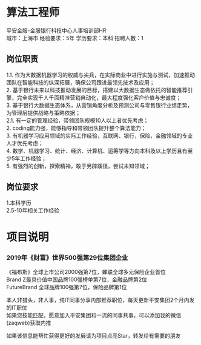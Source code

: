 # 算法工程师
平安金服-金服银行科技中心人事培训部HR  
城市：上海市 经验要求：5年 学历要求：本科  招聘人数：1

## 岗位职责
1.1. 作为大数据机器学习的权威与尖兵，在实际商业中进行实施与测试，加速推动团队在智能科技的纵深拓展，确保公司跟进最领先技术及应用；   
2. 基于银行未来以科技推动发展的目标，搭建以大数据生态做依托的智能推荐引擎，完全实现千人千面精准营销自动化，最大程度强化客户价值与忠诚度；   
3. 基于银行大数据生态体系，从营销角度分析及预测公司与零售银行业绩走势，为管理层提供战略与策略依据；   
2.1. 有一定的管理经验，带领团队规模10人以上者优先考虑；   
2. coding能力强，能够指导和带领团队提升整个算法能力；   
3. 有机器学习应用领域的实际工作经验，互联网、银行，保险，金融领域的专业人才优先考虑；   
4. 数学、机器学习、统计、经济、计算机、运筹学等方向本科及以上学历且有至少5年工作经验；   
5. 有强烈的创新，探索精神，敢于另辟蹊径，尝试未知领域；

## 岗位要求
1.本科学历   
2.5-10年相关工作经验

# 项目说明

### 2019年《财富》世界500强第29位集团企业
《福布斯》全球上市公司2000强第7位，蝉联全球多元保险企业首位  
Brand Z最具价值中国品牌100强榜单第7位，金融品牌第2位  
FutureBrand 全球品牌100强第7位，保险品牌第1位

本人非猎头，非人事，纯IT同事分享内部推荐职位，每天更新平安集团2个月内发的IT职位  
如果您技能匹配，愿意加入平安集团和一流的同事共事，可以添加我的微信(zaqweb)获取内推 

如果该信息能帮忙获得更好的发展请为项目点亮Star，转发给有需要的朋友




